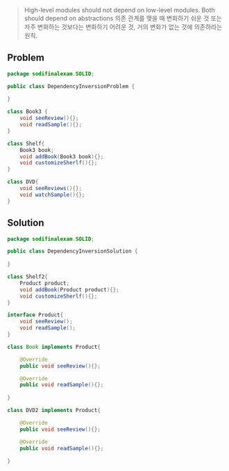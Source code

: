 > High-level modules should not depend on low-level modules. Both should depend on abstractions
> 의존 관계를 맺을 때 변화하기 쉬운 것 또는 자주 변화하는 것보다는 변화하기 어려운 것, 거의 변화가 없는 것에 의존하라는 원칙.

## Problem
```java
package sodifinalexam.SOLID;

public class DependencyInversionProblem {
    
}

class Book3 {
    void seeReview(){};
    void readSample(){};
}

class Shelf{
    Book3 book;
    void addBook(Book3 book){};
    void customizeSherlf(){};
}

class DVD{
    void seeReviews(){};
    void watchSample(){};
}
```

## Solution
```java
package sodifinalexam.SOLID;

public class DependencyInversionSolution {
    
}

class Shelf2{
    Product product;
    void addBook(Product product){};
    void customizeSherlf(){};
}

interface Product{
    void seeReview();
    void readSample();
}

class Book implements Product{

    @Override
    public void seeReview(){};

    @Override
    public void readSample(){};
    
}

class DVD2 implements Product{

    @Override
    public void seeReview(){};

    @Override
    public void readSample(){};
    
}
```